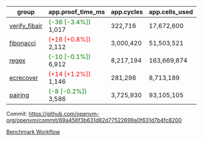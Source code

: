 | group | app.proof_time_ms | app.cycles | app.cells_used | leaf.proof_time_ms | leaf.cycles | leaf.cells_used |
| -- | -- | -- | -- | -- | -- | -- |
| [verify_fibair](https://github.com/openvm-org/openvm/blob/benchmark-results/benchmarks-pr/1926/verify_fibair-69a456f3b631d82d77522699a0f631d7b4fc8200.md) |<span style='color: green'>(-36 [-3.4%])</span> 1,017 |  322,716 |  17,672,600 |- | - | - |
| [fibonacci](https://github.com/openvm-org/openvm/blob/benchmark-results/benchmarks-pr/1926/fibonacci-69a456f3b631d82d77522699a0f631d7b4fc8200.md) |<span style='color: red'>(+16 [+0.8%])</span> 2,112 |  3,000,420 |  51,503,521 |- | - | - |
| [regex](https://github.com/openvm-org/openvm/blob/benchmark-results/benchmarks-pr/1926/regex-69a456f3b631d82d77522699a0f631d7b4fc8200.md) |<span style='color: green'>(-10 [-0.1%])</span> 6,912 |  8,217,194 |  163,669,874 |- | - | - |
| [ecrecover](https://github.com/openvm-org/openvm/blob/benchmark-results/benchmarks-pr/1926/ecrecover-69a456f3b631d82d77522699a0f631d7b4fc8200.md) |<span style='color: red'>(+14 [+1.2%])</span> 1,146 |  281,298 |  8,713,189 |- | - | - |
| [pairing](https://github.com/openvm-org/openvm/blob/benchmark-results/benchmarks-pr/1926/pairing-69a456f3b631d82d77522699a0f631d7b4fc8200.md) |<span style='color: green'>(-8 [-0.2%])</span> 3,586 |  3,725,930 |  93,105,105 |- | - | - |


Commit: https://github.com/openvm-org/openvm/commit/69a456f3b631d82d77522699a0f631d7b4fc8200

[Benchmark Workflow](https://github.com/openvm-org/openvm/actions/runs/16754121328)
